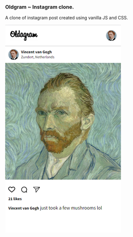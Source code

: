 ### Oldgram ~ Instagram clone.

A clone of instagram post created using vanilla JS and CSS.

![App](/images/oldgram.png)
